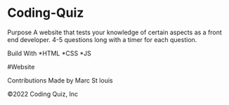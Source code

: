 # Coding-Quiz

Purpose
A website that tests your knowledge of certain aspects as a front end developer.
4-5 questions long with a timer for each question.

Build With
*HTML *CSS *JS

#Website 

Contributions
Made by Marc St louis

©️2022 Coding Quiz, Inc
